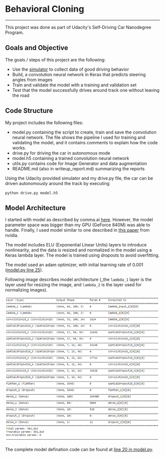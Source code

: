 # Behavioral Cloning
---
This project was done as part of Udacity's Self-Driving Car Nanodegree Program.

[//]: # (Image References)
[image1]: ./images/model.png "Model Visualization"


## Goals and Objective

The goals / steps of this project are the following:
* Use the [simulator](https://github.com/udacity/self-driving-car-sim) to collect data of good driving behavior
* Build, a convolution neural network in Keras that predicts steering angles from images
* Train and validate the model with a training and validation set
* Test that the model successfully drives around track one without leaving the road


## Code Structure

My project includes the following files:
* model.py containing the script to create, train and save the convolution neural network. The file shows the pipeline I used for training and validating the model, and it contains comments to explain how the code works.
* drive.py for driving the car in autonomous mode
* model.h5 containing a trained convolution neural network 
* utils.py contains code for Image Generator and data augmentation
* README.md (also in writeup_report.md) summarizing the reports

Using the Udacity provided simulator and my drive.py file, the car can be driven autonomously around the track by executing
```
python drive.py model.h5
```


## Model Architecture

I started with model as described by comma.ai [here](https://github.com/commaai/research/blob/master/train_steering_model.py). However, the model parameter space was bigger than my GPU (GeForce 840M) was able to handle. Finally, I used model similar to one described in [this paper](http://images.nvidia.com/content/tegra/automotive/images/2016/solutions/pdf/end-to-end-dl-using-px.pdf) from nvidia.

The model includes ELU (Exponential Linear Units) layers to introduce nonlinearity, and the data is resized and normalized in the model using a Keras lambda layer. The model is trained using dropouts to avoid overfitting.

The model used an adam optimizer, with initial learning rate of 0.001 ([model.py line 25](https://github.com/sumitbinnani/CarND-Behavioral-Cloning-P3/blob/master/model.py#L55)).

Following image describes model architecture (_the `lambda_1` layer is the layer used for resizing the image, and `lambda_2` is the layer used for normalizing images).

![Model Defination][image1]

The complete model defination code can be found at [line 20 in model.py](https://github.com/sumitbinnani/CarND-Behavioral-Cloning-P3/blob/master/model.py#L20).